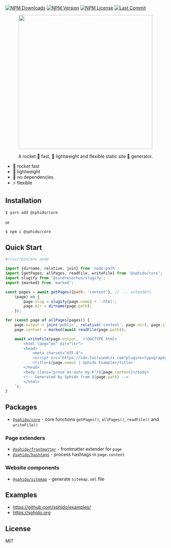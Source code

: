 [![NPM Downloads](https://img.shields.io/npm/dm/@sphido/core?style=for-the-badge)](https://www.npmjs.com/package/wticons)
[![NPM Version](https://img.shields.io/npm/v/@sphido/core?style=for-the-badge)](https://www.npmjs.com/package/wticons)
[![NPM License](https://img.shields.io/npm/l/@sphido/core?style=for-the-badge)](https://github.com/OzzyCzech/wticons/blob/main/LICENSE)
[![Last Commit](https://img.shields.io/github/last-commit/sphido/sphido?style=for-the-badge)](https://github.com/OzzyCzech/wticons/commit/main)

<p style="text-align: center;">
  <a href="https://sphido.org">
    <img src="https://sphido.org/img/sphido.svg" width="420px"/>
  </a>
</p>

<p style="text-align: center">
  A rocket 🚀 fast, ️💭 lightweight and flexible static site 🤖 generator.
</p>

* 🚀 rocket fast
* ️💭 lightweight
* 🤘 no dependencies
* ⚡️ flexible

## Installation

```bash
$ yarn add @sphido/core
```

or 

```bash
$ npm i @sphido/core
```

## Quick Start

```javascript
#!/usr/bin/env node

import {dirname, relative, join} from 'node:path';
import {getPages, allPages, readFile, writeFile} from '@sphido/core';
import slugify from '@sindresorhus/slugify';
import {marked} from 'marked';

const pages = await getPages({path: 'content'}, // ... extenders
	(page) => {
		page.slug = slugify(page.name) + '.html';
		page.dir = dirname(page.path);
	});

for (const page of allPages(pages)) {
	page.output = join('public', relative('content', page.dir), page.slug);
	page.content = marked(await readFile(page.path));

	await writeFile(page.output, `<!DOCTYPE html>
		<html lang="en" dir="ltr">
		<head>
			<meta charset="UTF-8">
			<script src="https://cdn.tailwindcss.com?plugins=typography"></script>
			<title>${page.name} | Sphido Example</title>
		</head>
		<body class="prose mx-auto my-6">${page.content}</body>
		<!-- Generated by Sphido from ${page.path} -->
		</html>
	`);
}
```

## Packages

* [`@sphido/core`](https://github.com/sphido/sphido/tree/main/packages/sphido-core) - core functions `getPages()`, `allPages()`, `readFile()` and `writeFile()`

### Page extenders

* [`@sphido/frontmatter`](https://github.com/sphido/sphido/tree/main/packages/sphido-frontmatter) - frontmatter extender for `page`
* [`@sphido/hashtags`](https://github.com/sphido/sphido/tree/main/packages/sphido-hashtags) - process hashtags in `page.content`

### Website components

* [`@sphido/sitemap`](https://github.com/sphido/sphido/tree/main/packages/sphido-sitemap) - generate `sitemap.xml` file

## Examples

* https://github.com/sphido/examples/
* https://sphido.org

## License

MIT